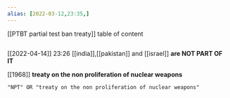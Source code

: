 ```yaml
---
alias: [2022-03-12,23:35,]
---
```

[[PTBT partial test ban treaty]]
table of content
```toc
```
[[2022-04-14]] 23:26
[[india]],[[pakistan]] and [[israel]] **are NOT PART OF IT**

[[1968]]
**treaty on the non proliferation of nuclear weapons**
```query
"NPT" OR "treaty on the non proliferation of nuclear weapons"
```
